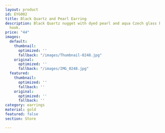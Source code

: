 ```yaml
---
layout: product
id: EYG002
title: Black Quartz and Pearl Earring
description: Black Quartz nugget with dyed pearl and aqua Czech glass bead. Gold-plated
  hook.
price: "44"
images:
  default:
    thumbnail:
      optimized: ''
      fallback: "/images/Thumbnail-0248.jpg"
    original:
      optimized: ''
      fallback: "/images/IMG_0248.jpg"
  featured:
    thumbnail:
      optimized: ''
      fallback: ''
    original:
      optimized: ''
      fallback: ''
category: earrings
material: gold
featured: false
section: Store

---
```

